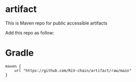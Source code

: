 # artifact
This is Maven repo for public accessible artifacts

Add this repo as follow:

# Gradle
```
maven {
    url "https://github.com/RiV-chain/artifact/raw/main"
}
```
